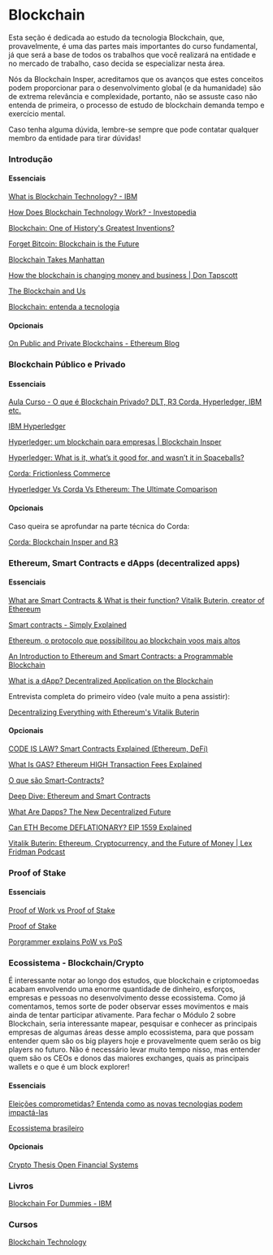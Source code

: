 # Blockchain

Esta seção é dedicada ao estudo da tecnologia Blockchain, que, provavelmente, é uma das partes mais importantes do curso fundamental, já que será a base de todos os trabalhos que você realizará na entidade e no mercado de trabalho, caso decida se especializar nesta área. 

Nós da Blockchain Insper, acreditamos que os avanços que estes conceitos podem proporcionar para o desenvolvimento global (e da humanidade) são de extrema relevância e complexidade, portanto, não se assuste caso não entenda de primeira, o processo de estudo de blockchain demanda tempo e exercício mental. 

Caso tenha alguma dúvida, lembre-se sempre que pode contatar qualquer membro da entidade para tirar dúvidas!

### Introdução

#### Essenciais

[What is Blockchain Technology? - IBM](https://www.ibm.com/br-pt/topics/what-is-blockchain)

[How Does Blockchain Technology Work? - Investopedia](https://www.investopedia.com/terms/b/blockchain.asp)

[Blockchain: One of History's Greatest Inventions?](https://www.investopedia.com/tech/blockchain-one-historys-greatest-inventions/)

[Forget Bitcoin: Blockchain is the Future](https://www.investopedia.com/tech/forget-bitcoin-blockchain-future/)

[Blockchain Takes Manhattan](https://www.youtube.com/watch?v=Z-CZLuLPZwI)

[How the blockchain is changing money and business | Don Tapscott](https://www.youtube.com/watch?v=Pl8OlkkwRpc)

[The Blockchain and Us](https://www.youtube.com/watch?v=2iF73cybTBs&feature=emb_title)

[Blockchain: entenda a tecnologia](https://epocanegocios.globo.com/Tecnologia/noticia/2019/01/blockchain-entenda-tecnologia-que-passa-fazer-parte-da-vida-de-empresas-governos-e-individuos.html?utm_source=facebook&utm_medium=social&utm_campaign=post)
#### Opcionais

[On Public and Private Blockchains - Ethereum Blog](https://blog.ethereum.org/2015/08/07/on-public-and-private-blockchains/)

### Blockchain Público e Privado

#### Essenciais

[Aula Curso - O que é Blockchain Privado? DLT, R3 Corda, Hyperledger, IBM etc.](https://www.youtube.com/watch?v=ZFC-5d9iUQ0)

[IBM Hyperledger](https://www.ibm.com/br-pt/topics/hyperledger)

[Hyperledger: um blockchain para empresas | Blockchain Insper](https://medium.com/blockchain-insper/hyperledger-um-blockchain-para-empresas-bf393dc6cedd)

[Hyperledger: What is it, what’s it good for, and wasn’t it in Spaceballs?](https://medium.com/coinmonks/hyperledger-what-is-it-whats-it-good-for-and-wasn-t-it-in-spaceballs-522d8b3857c8)

[Corda: Frictionless Commerce](https://www.corda.net/)

[Hyperledger Vs Corda Vs Ethereum: The Ultimate Comparison](https://101blockchains.com/hyperledger-vs-corda-r3-vs-ethereum/)

#### Opcionais

Caso queira se aprofundar na parte técnica do Corda:

[Corda: Blockchain Insper and R3](https://youtu.be/oC5CasmGnJQ)

### Ethereum, Smart Contracts e dApps (decentralized apps)

#### Essenciais

[What are Smart Contracts & What is their function? Vitalik Buterin, creator of Ethereum](https://youtu.be/r0S4qIMf4Pg)

[Smart contracts - Simply Explained](https://youtu.be/ZE2HxTmxfrI)

[Ethereum, o protocolo que possibilitou ao blockchain voos mais altos](https://medium.com/blockchain-insper/o-protocolo-que-possibilitou-ao-blockchain-voos-mais-altos-de1407efd90c)

[An Introduction to Ethereum and Smart Contracts: a Programmable Blockchain](https://auth0.com/blog/an-introduction-to-ethereum-and-smart-contracts-part-2/)

[What is a dApp? Decentralized Application on the Blockchain](https://blockchainhub.net/decentralized-applications-dapps/)

Entrevista completa do primeiro vídeo (vale muito a pena assistir):

[Decentralizing Everything with Ethereum's Vitalik Buterin](https://www.youtube.com/watch?v=WSN5BaCzsbo)

#### Opcionais

[CODE IS LAW? Smart Contracts Explained (Ethereum, DeFi)](https://youtu.be/pWGLtjG-F5c)

[What Is GAS? Ethereum HIGH Transaction Fees Explained](https://youtu.be/Yh8cHUB-KoU)

[O que são Smart-Contracts?](https://medium.com/mosaicouniversity/o-que-s%C3%A3o-smart-contracts-9d9e69d6377c)

[Deep Dive: Ethereum and Smart Contracts](https://www.youtube.com/watch?v=2jisWLxf38E)

[What Are Dapps? The New Decentralized Future](https://blockgeeks.com/guides/dapps/)

[Can ETH Become DEFLATIONARY? EIP 1559 Explained](https://youtu.be/MGemhK9t44Q)

[Vitalik Buterin: Ethereum, Cryptocurrency, and the Future of Money | Lex Fridman Podcast](https://youtu.be/3x1b_S6Qp2Q)

### Proof of Stake
#### Essenciais

[Proof of Work vs Proof of Stake](https://hackernoon.com/consensus-mechanisms-explained-pow-vs-pos-89951c66ae10)

[Proof of Stake](https://tokens-economy.gitbook.io/consensus/chain-based-proof-of-stake/proof-of-stake-pos)

[Porgrammer explains PoW vs PoS](https://www.youtube.com/watch?v=aRiUG2UeUBc)

### Ecossistema - Blockchain/Crypto

É interessante notar ao longo dos estudos, que blockchain e criptomoedas acabam envolvendo uma enorme quantidade de dinheiro, esforços, empresas e pessoas no desenvolvimento desse ecossistema. Como já comentamos, temos sorte de poder observar esses movimentos e mais ainda de tentar participar ativamente. Para fechar o Módulo 2 sobre Blockchain, seria interessante mapear, pesquisar e conhecer as principais empresas de algumas áreas desse amplo ecossistema, para que possam entender quem são os big players hoje e provavelmente quem serão os big players no futuro. Não é necessário levar muito tempo nisso, mas entender quem são os CEOs e donos das maiores exchanges, quais as principais wallets e o que é um block explorer!

#### Essenciais

[Eleições comprometidas? Entenda como as novas tecnologias podem impactá-las](https://medium.com/blockchain-insper/elei%C3%A7%C3%B5es-comprometidas-entenda-como-as-novas-tecnologias-podem-impact%C3%A1-las-1413b50d0e90)

[Ecossistema brasileiro](https://guiadobitcoin.com.br/noticias/conheca-o-ecossistema-brasileiro-de-blockchain-e-criptomoedas/)

#### Opcionais

[Crypto Thesis Open Financial Systems](https://medium.com/@PanteraCapital/a-crypto-thesis-47eaacf861ca)

### Livros
[Blockchain For Dummies - IBM](https://www.ibm.com/downloads/cas/36KBMBOG)

### Cursos
[Blockchain Technology](https://www.edx.org/course/blockchain-technology)
